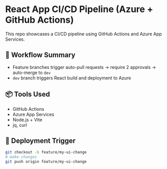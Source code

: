 # React App CI/CD Pipeline (Azure + GitHub Actions)

This repo showcases a CI/CD pipeline using GitHub Actions and Azure App Services.

## 🔁 Workflow Summary
- Feature branches trigger auto-pull requests → require 2 approvals → auto-merge to `dev`
- `dev` branch triggers React build and deployment to Azure

## 📦 Tools Used
- GitHub Actions
- Azure App Services
- Node.js + Vite
- jq, curl

## 🚀 Deployment Trigger
```bash
git checkout -b feature/my-ui-change
# make changes
git push origin feature/my-ui-change
